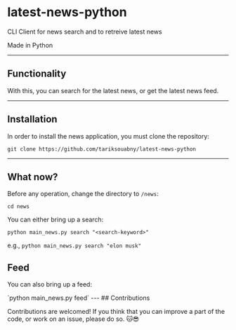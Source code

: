 # latest-news-python

CLI Client for news search and to retreive latest news

Made in Python

---
## Functionality


With this, you can search for the latest news, or get the latest news feed.

---
## Installation


In order to install the news application, you must clone the repository:

`git clone https://github.com/tariksouabny/latest-news-python`

---
## What now?


Before any operation, change the directory to `/news`:

`cd news`

You can either bring up a search:

`python main_news.py search "<search-keyword>"`

e.g., `python main_news.py search "elon musk"`

## Feed
 
 <p>You can also bring up a feed:<p>
`python main_news.py feed`
---
## Contributions

Contributions are welcomed! If you think that you can improve a part of the code, or work on an issue, please do so. 🐱😎
